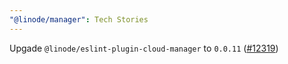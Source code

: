 ```yaml
---
"@linode/manager": Tech Stories
---
```


Upgade `@linode/eslint-plugin-cloud-manager` to `0.0.11` ([#12319](https://github.com/linode/manager/pull/12319))

